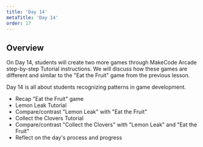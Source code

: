 ```yaml
---
title: 'Day 14'
metaTitle: 'Day 14'
order: 17
---
```


## Overview

On Day 14, students will create two more games through MakeCode Arcade step-by-step Tutorial instructions.  We will discuss how these games are different and similar to the "Eat the Fruit" game from the previous lesson.

Day 14 is all about students recognizing patterns in game development.

* Recap "Eat the Fruit" game
* Lemon Leak Tutorial
* Compare/contrast "Lemon Leak" with "Eat the Fruit"
* Collect the Clovers Tutorial
* Compare/contrast "Collect the Clovers" with "Lemon Leak" and "Eat the Fruit"
* Reflect on the day's process and progress